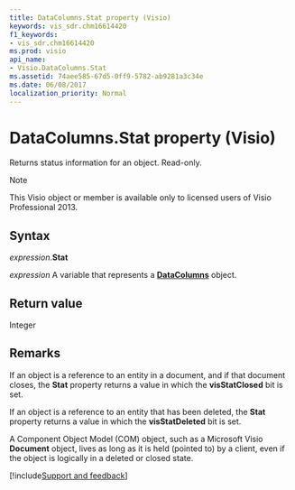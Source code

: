 ```yaml
---
title: DataColumns.Stat property (Visio)
keywords: vis_sdr.chm16614420
f1_keywords:
- vis_sdr.chm16614420
ms.prod: visio
api_name:
- Visio.DataColumns.Stat
ms.assetid: 74aee585-67d5-0ff9-5782-ab9281a3c34e
ms.date: 06/08/2017
localization_priority: Normal
---
```



# DataColumns.Stat property (Visio)

Returns status information for an object. Read-only.

> [!NOTE] 
> This Visio object or member is available only to licensed users of Visio Professional 2013.


## Syntax

_expression_.**Stat**

_expression_ A variable that represents a **[DataColumns](Visio.DataColumns.md)** object.


## Return value

Integer


## Remarks

If an object is a reference to an entity in a document, and if that document closes, the **Stat** property returns a value in which the **visStatClosed** bit is set.

If an object is a reference to an entity that has been deleted, the **Stat** property returns a value in which the **visStatDeleted** bit is set.

A Component Object Model (COM) object, such as a Microsoft Visio **Document** object, lives as long as it is held (pointed to) by a client, even if the object is logically in a deleted or closed state.

[!include[Support and feedback](~/includes/feedback-boilerplate.md)]